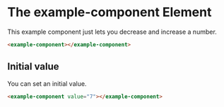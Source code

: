 # The example-component Element

<p hidden><strong><a href="https://auroratide.github.io/web-components/example-component">View this page with live demos!</a></strong></p>

This example component just lets you decrease and increase a number.

<example-component></example-component>

```html
<example-component></example-component>
```

## Initial value

You can set an initial value.

<example-component value="7"></example-component>

```html
<example-component value="7"></example-component>
```
